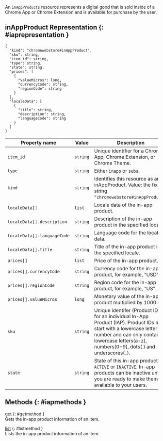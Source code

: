 An `inAppProducts` resource represents a digital good that is sold inside of a Chrome App or Chrome Extension and is available for purchase by the user.

inAppProduct Representation {: \#iaprepresentation }
----------------------------------------------------

    {
      "kind": "chromewebstore#inAppProduct",
      "sku": string,
      "item_id": string,
      "type": string,
      "state": string,
      "prices": [
        {
          "valueMicros": long,
          "currencyCode": string,
          "regionCode": string
        }
      ],
      "localeData": [
        {
          "title": string,
          "description": string,
          "languageCode": string
        }
      ]
    }

<table><thead><tr class="header"><th>Property name</th><th>Value</th><th>Description</th></tr></thead><tbody><tr class="odd"><td><code>item_id</code></td><td><code>string</code></td><td>Unique identifier for a Chrome App, Chrome Extension, or Chrome Theme.</td></tr><tr class="even"><td><code>type</code></td><td><code>string</code></td><td>Either <code>inapp</code> or <code>subs</code>.</td></tr><tr class="odd"><td><code>kind</code></td><td><code>string</code></td><td>Identifies this resource as an inAppProduct. Value: the fixed string <code>“chromewebstore#inAppProduct”</code>.</td></tr><tr class="even"><td><code>localeData[]</code></td><td><code>list</code></td><td>Locale data of the in-app product.</td></tr><tr class="odd"><td><code>localeData[].description</code></td><td><code>string</code></td><td>Description of the in-app product in the specified locale.</td></tr><tr class="even"><td><code>localeData[].languageCode</code></td><td><code>string</code></td><td>Language code for the locale data.</td></tr><tr class="odd"><td><code>localeData[].title</code></td><td><code>string</code></td><td>Title of the in-app product in the specified locale.</td></tr><tr class="even"><td><code>prices[]</code></td><td><code>list</code></td><td>Price of the in-app product.</td></tr><tr class="odd"><td><code>prices[].currencyCode</code></td><td><code>string</code></td><td>Currency code for the in-app product, for example, “USD”.</td></tr><tr class="even"><td><code>prices[].regionCode</code></td><td><code>string</code></td><td>Region code for the in-app product, for example, “US”.</td></tr><tr class="odd"><td><code>prices[].valueMicros</code></td><td><code>long</code></td><td>Monetary value of the in-app product multiplied by 1000.</td></tr><tr class="even"><td><code>sku</code></td><td><code>string</code></td><td>Unique identifer (Product ID) for an individual In-App Product (IAP). Product IDs must start with a lowercase letter or number and can only contain lowercase letters(a-z), numbers(0-9), dots(.) and underscores(_).</td></tr><tr class="odd"><td><code>state</code></td><td><code>string</code></td><td>State of this in-app product, <code>ACTIVE</code> or <code>INACTIVE</code>. In-app products can be inactive until you are ready to make them available to your users.</td></tr></tbody></table>

Methods {: \#iapmethods }
-------------------------

[get](/docs/webstore/webstore_api/inAppProducts/get) {: \#getmethod }  
Gets the in-app product information of an item.

[list](/docs/webstore/webstore_api/inAppProducts/list) {: \#listmethod }  
Lists the in-app product information of an item.
